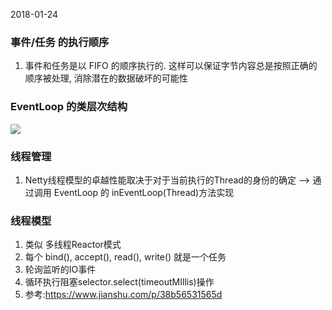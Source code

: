 2018-01-24

### 事件/任务 的执行顺序
1. 事件和任务是以 FIFO 的顺序执行的. 这样可以保证字节内容总是按照正确的顺序被处理, 消除潜在的数据破坏的可能性

### EventLoop 的类层次结构
![](https://github.com/t734070824/tq.java/blob/master/tq.java.netty/src/main/java/_netty_in_action/_7_eventloop_threadmodel/1.png?raw=true)

### 线程管理
1. Netty线程模型的卓越性能取决于对于当前执行的Thread的身份的确定 --> 通过调用 EventLoop 的 inEventLoop(Thread)方法实现


### 线程模型
1. 类似 多线程Reactor模式
2. 每个 bind(), accept(), read(), write() 就是一个任务
3. 轮询监听的IO事件
4. 循环执行阻塞selector.select(timeoutMIllis)操作
5. 参考:https://www.jianshu.com/p/38b56531565d
